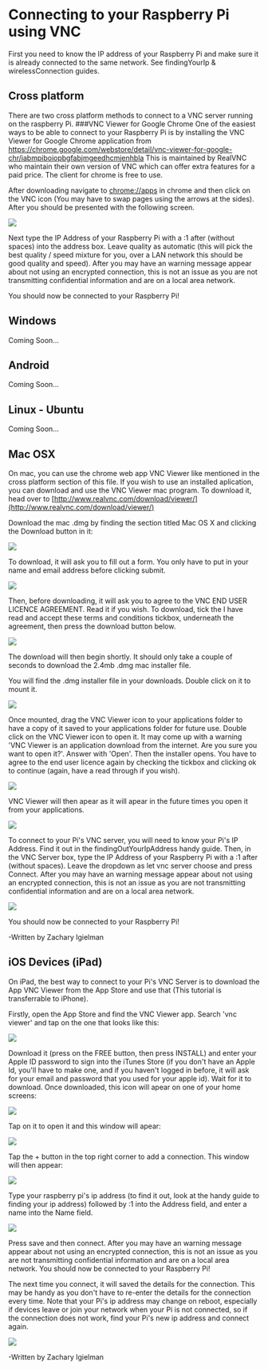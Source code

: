 Connecting to your Raspberry Pi using VNC
=============
First you need to know the IP address of your Raspberry Pi and make sure it is already connected to the same network. See findingYourIp & wirelessConnection guides.

Cross platform
-----------
There are two cross platform methods to connect to a VNC server running on the raspberry Pi.
###VNC Viewer for Google Chrome
One of the easiest ways to be able to connect to your Raspberry Pi is by installing the VNC Viewer for Google Chrome application from https://chrome.google.com/webstore/detail/vnc-viewer-for-google-chr/iabmpiboiopbgfabjmgeedhcmjenhbla
This is maintained by RealVNC who maintain their own version of VNC which can offer extra features for a paid price. The client for chrome is free to use.

After downloading navigate to <a href="chrome://apps" target="_blank">chrome://apps</a> in chrome and then click on the VNC icon (You may have to swap pages using the arrows at the sides). After you should be presented with the following screen.

<a href="" target="_blank"><img src="imageResources/vncP1.png"/></a>

Next type the IP Address of your Raspberry Pi with a :1 after (without spaces) into the address box. Leave quality as automatic (this will pick the best quality / speed mixture for you, over a LAN network this should be good quality and speed).
After you may have an warning message appear about not using an encrypted connection, this is not an issue as you are not transmitting confidential information and are on a local area network.

You should now be connected to your Raspberry Pi!

Windows
-----------
Coming Soon...

Android
----------
Coming Soon...

Linux - Ubuntu
-----------
Coming Soon...

Mac OSX
-----------
On mac, you can use the chrome web app VNC Viewer like mentioned in the cross platform section of this file. If you wish to use an installed aplication, you can download and use the VNC Viewer mac program. To download it, head over to [http://www.realvnc.com/download/viewer/](http://www.realvnc.com/download/viewer/)

Download the mac .dmg by finding the section titled Mac OS X and clicking the Download button in it:

<a href="" target="_blank"><img src="imageResources/vncViewerDownloadMacOSX.png"/></a>

To download, it will ask you to fill out a form. You only have to put in your name and email address before clicking submit.

<a href="" target="_blank"><img src="imageResources/formVncViewerDownloadMac.png"/></a>

Then, before downloading, it will ask you to agree to the VNC END USER LICENCE AGREEMENT. Read it if you wish. To download, tick the I have read and accept these terms and conditions tickbox, underneath the agreement, then press the download button below.

<a href="" target="_blank"><img src="imageResources/eulaAgreeOnlineMacDownloadVNC.png"/></a>

The download will then begin shortly. It should only take a couple of seconds to download the 2.4mb .dmg mac installer file.

You will find the .dmg installer file in your downloads. Double click on it to mount it.

<a href="" target="_blank"><img src="imageResources/mountedVncMac.png"/></a>

Once mounted, drag the VNC Viewer icon to your applications folder to have a copy of it saved to your applications folder for future use. Double click on the VNC Viewer icon to open it. It may come up with a warning 'VNC Viewer is an application download from the internet. Are you sure you want to open it?'. Answer with 'Open'. Then the installer opens. You have to agree to the end user licence again by checking the tickbox and clicking ok to continue (again, have a read through if you wish).

<a href="" target="_blank"><img src="imageResources/eulaAgreeInstallerMacVNC.png"/></a>

VNC Viewer will then apear as it will apear in the future times you open it from your applications.

<a href="" target="_blank"><img src="imageResources/blankVncEntryMac.png"/></a>

To connect to your Pi's VNC server, you will need to know your Pi's IP Address. Find it out in the findingOutYourIpAddress handy guide. Then, in the VNC Server box, type the IP Address of your Raspberry Pi with a :1 after (without spaces). Leave the dropdown as let vnc server choose and press Connect. After you may have an warning message appear about not using an encrypted connection, this is not an issue as you are not transmitting confidential information and are on a local area network.

<a href="" target="_blank"><img src="imageResources/piVncEntryMac.png"/></a>

You should now be connected to your Raspberry Pi!

-Written by Zachary Igielman

iOS Devices (iPad)
----------
On iPad, the best way to connect to your Pi's VNC Server is to download the App VNC Viewer from the App Store and use that (This tutorial is transferrable to iPhone).

Firstly, open the App Store and find the VNC Viewer app. Search 'vnc viewer' and tap on the one that looks like this:

<a href="" target="_blank"><img src="imageResources/ipadvnc/1.PNG"/></a>

Download it (press on the FREE button, then press INSTALL) and enter your Apple ID password to sign into the iTunes Store (if you don't have an Apple Id, you'll have to make one, and if you haven't logged in before, it will ask for your email and password that you used for your apple id). Wait for it to download. Once downloaded, this icon will apear on one of your home screens:

<a href="" target="_blank"><img src="imageResources/ipadvnc/2.PNG"/></a>

Tap on it to open it and this window will apear:

<a href="" target="_blank"><img src="imageResources/ipadvnc/3.PNG"/></a>

Tap the + button in the top right corner to add a connection. This window will then appear:

<a href="" target="_blank"><img src="imageResources/ipadvnc/4.PNG"/></a>

Type your raspberry pi's ip address (to find it out, look at the handy guide to finding your ip address) followed by :1 into the Address field, and enter a name into the Name field.

<a href="" target="_blank"><img src="imageResources/ipadvnc/5.PNG"/></a>

Press save and then connect. After you may have an warning message appear about not using an encrypted connection, this is not an issue as you are not transmitting confidential information and are on a local area network. You should now be connected to your Raspberry Pi!

The next time you connect, it will saved the details for the connection. This may be handy as you don't have to re-enter the details for the connection every time. Note that your Pi's ip address may change on reboot, especially if devices leave or join your network when your Pi is not connected, so if the connection does not work, find your Pi's new ip address and connect again.

<a href="" target="_blank"><img src="imageResources/ipadvnc/6.PNG"/></a>

-Written by Zachary Igielman
